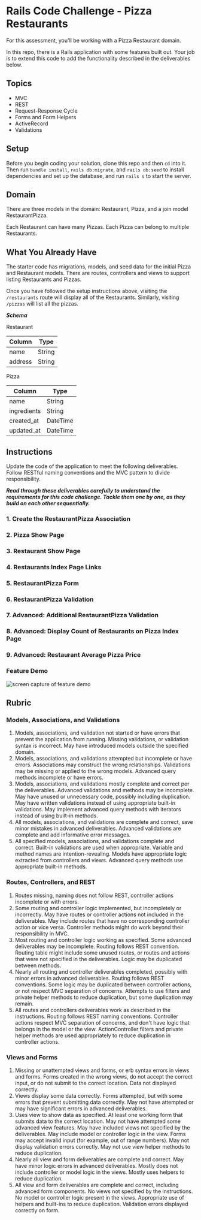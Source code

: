 # Rails Code Challenge - Pizza Restaurants

For this assessment, you'll be working with a Pizza Restaurant domain.

In this repo, there is a Rails application with some features built out. Your job is to extend this code to add the functionality described in the deliverables below.

## Topics

- MVC
- REST
- Request-Response Cycle
- Forms and Form Helpers
- ActiveRecord
- Validations

## Setup

Before you begin coding your solution, clone this repo and then `cd` into it. Then run `bundle install`, `rails db:migrate`, and `rails db:seed` to install dependencies and set up the database, and run `rails s` to start the server.

## Domain

There are three models in the domain: Restaurant, Pizza, and a join model RestaurantPizza.

Each Restaurant can have many Pizzas. Each Pizza can belong to multiple Restaurants.

## What You Already Have

The starter code has migrations, models, and seed data for the initial Pizza and Restaurant models. There are routes, controllers and views to support listing Restaurants and Pizzas.

Once you have followed the setup instructions above, visiting the `/restaurants` route will display all of the Restaurants. Similarly, visiting `/pizzas` will list all the pizzas.

***Schema***

Restaurant

| Column | Type |
| ------------- | ------------- |
| name | String |
| address | String |

Pizza

| Column | Type |
| ------------- | ------------- |
| name  | String  |
| ingredients | String  |
| created_at  | DateTime  |
| updated_at  | DateTime  |

## Instructions

Update the code of the application to meet the following deliverables. Follow RESTful naming conventions and the MVC pattern to divide responsibility.

***Read through these deliverables carefully to understand the requirements for this code challenge. Tackle them one by one, as they build on each other sequentially.***

### 1. Create the RestaurantPizza Association

<!-- Each Restaurant can have many Pizzas and each Pizza can belong to multiple Restaurants. Each Restaurant can set the price of a Pizza to an integer. Update the schema and models to create the RestaurantPizza relationship so that: -->

<!-- - A Pizza can be sold at many Restaurants -->
<!-- - A Restaurant can sell many Pizzas -->
<!-- - RestaurantPizza stores an integer price for each pizza (Remember, each Restaurant can choose how to price its own Pizzas) -->

### 2. Pizza Show Page

<!-- There should be a show page for each Pizza. It should display the name and ingredients. -->

### 3. Restaurant Show Page

<!-- There should be a show page for each Restaurant. It should include: -->

<!-- - the Restaurant's name and address -->
<!-- - a list of the Pizzas it sells -->

<!-- Each pizza in the list should link to that Pizza's show page. -->

### 4. Restaurants Index Page Links

<!-- On the Restaurant index page, each Restaurant's name should link to the restaurant's show page. -->

### 5. RestaurantPizza Form

<!-- Add controller actions and views necessary to show a form to associate a Pizza with a Restaurant. The user can: -->

<!-- - Choose an existing Pizza from a select dropdown -->
<!-- - Choose an existing Restaurant from a select dropdown -->
<!-- - Enter a numeric price -->
<!-- - Click a button to save the RestaurantPizza association -->

<!-- After submitting, the user should be redirected to the selected Restaurant's show page. -->

### 6. RestaurantPizza Validation

<!-- Add validations to the RestaurantPizza model so that each RestaurantPizza must have: -->

<!-- - A price between 1 and 30 -->
<!-- - Add handling for this error to the RestaurantPizza create action -->
<!-- - The validation error should be shown on the RestaurantPizza creation form when a user attempts to save a RestaurantPizza with an invalid price -->

### 7. Advanced: Additional RestaurantPizza Validation

<!-- A Pizza should only be associated with the same Restaurant once. (It wouldn't make sense for Pizza Hut to have Cheese Pizza listed on its menu twice!) -->

<!-- Add a validation to RestaurantPizza to ensure that each Pizza can only appear once on the same Restaurant's menu. -->
<!-- Update the error handling on the RestaurantPizza creation form to show this validation error. -->

### 8. Advanced: Display Count of Restaurants on Pizza Index Page

<!-- On the Pizza index page, display the number of Restaurants that have that Pizza next to each Pizza's name. -->

### 9. Advanced: Restaurant Average Pizza Price

<!-- Show the average price of a Pizza on the Restaurant show page.  -->

<!-- To calculate the average, add up all of the Restaurant's Pizzas' prices, and then divide by the number of Pizzas. -->

### Feature Demo

![screen capture of feature demo](pizza-features-demo.gif)

## Rubric

### Models, Associations, and Validations

1. Models, associations, and validation not started or have errors that prevent the application from running. Missing validations, or validation syntax is incorrect. May have introduced models outside the specified domain.
2. Models, associations, and validations attempted but incomplete or have errors. Associations may construct the wrong relationships. Validations may be missing or applied to the wrong models. Advanced query methods incomplete or have errors.
3. Models, associations, and validations mostly complete and correct per the deliverables. Advanced validations and methods may be incomplete. May have unused or unnecessary code, possibly including duplication. May have written validations instead of using appropriate built-in validations. May implement advanced query methods with iterators instead of using built-in methods.
4. All models, associations, and validations are complete and correct, save minor mistakes in advanced deliverables. Advanced validations are complete and add informative error messages.
5. All specified models, associations, and validations complete and correct. Built-in validations are used when appropriate. Variable and method names are intention-revealing. Models have appropriate logic extracted from controllers and views. Advanced query methods use appropriate built-in methods.

### Routes, Controllers, and REST

1. Routes missing, naming does not follow REST, controller actions incomplete or with errors.
2. Some routing and controller logic implemented, but incompletely or incorrectly. May have routes or controller actions not included in the deliverables. May include routes that have no corresponding controller action or vice versa. Controller methods might do work beyond their responsibility in MVC.
3. Most routing and controller logic working as specified. Some advanced deliverables may be incomplete. Routing follows REST convention. Routing table might include some unused routes, or routes and actions that were not specified in the deliverables. Logic may be duplicated between methods.
4. Nearly all routing and controller deliverables completed, possibly with minor errors in advanced deliverables. Routing follows REST conventions. Some logic may be duplicated between controller actions, or not respect MVC separation of concerns. Attempts to use filters and private helper methods to reduce duplication, but some duplication may remain.
5. All routes and controllers deliverables work as described in the instructions. Routing follows REST naming conventions. Controller actions respect MVC separation of concerns, and don't have logic that belongs in the model or the view. ActionController filters and private helper methods are used appropriately to reduce duplication in controller actions.

### Views and Forms

1. Missing or unattempted views and forms, or erb syntax errors in views and forms. Forms created in the wrong views, do not accept the correct input, or do not submit to the correct location. Data not displayed correctly.
2. Views display some data correctly. Forms attempted, but with some errors that prevent submitting data correctly. May not have attempted or may have significant errors in advanced deliverables.
3. Uses view to show data as specified. At least one working form that submits data to the correct location. May not have attempted some advanced view features. May have included views not specified by the deliverables. May include model or controller logic in the view. Forms may accept invalid input (for example, out of range numbers). May not display validation errors correctly. May not use view helper methods to reduce duplication.
4. Nearly all view and form deliverables are complete and correct. May have minor logic errors in advanced deliverables. Mostly does not include controller or model logic in the views. Mostly uses helpers to reduce duplication.
5. All view and form deliverables are complete and correct, including advanced form components. No views not specified by the instructions. No model or controller logic present in the views. Appropriate use of helpers and built-ins to reduce duplication. Validation errors displayed correctly on form.
